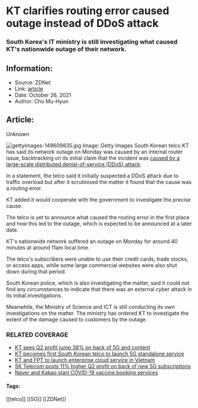 # KT clarifies routing error caused outage instead of DDoS attack
### South Korea's IT ministry is still investigating what caused KT's nationwide outage of their network.

## Information:
+ Source: ZDNet
+ Link: [article](https://www.zdnet.com/article/kt-clarifies-routing-error-caused-outage-instead-of-ddos-attack/)
+ Date: October 26, 2021
+ Author: Cho Mu-Hyun


## Article:
Unknown

![gettyimages-149609835.jpg](https://www.zdnet.com/a/img/resize/e412a50122df88997366b7ac84751eed1dee867c/2021/10/26/a79849a2-df35-445e-9a71-7b576ea00f5b/gettyimages-149609835.jpg?width=1200&fit=bounds&auto=webp)
 Image: Getty Images
 South Korean telco KT has said its network outage on Monday was caused by an internal router issue, backtracking on its initial claim that the incident was [caused by a large-scale distributed denial-of-service (DDoS) attack](https://www.zdnet.com/article/large-ddos-attack-shuts-down-south-korean-telcos-nationwide-network/).

In a statement, the telco said it initially suspected a DDoS attack due to traffic overload but after it scrutinised the matter it found that the cause was a routing error.

KT added it would cooperate with the government to investigate the precise cause.

The telco is yet to announce what caused the routing error in the first place and how this led to the outage, which is expected to be announced at a later date.

KT's nationwide network suffered an outage on Monday for around 40 minutes at around 11am local time. 

The telco's subscribers were unable to use their credit cards, trade stocks, or access apps, while some large commercial websites were also shut down during that period.

South Korean police, which is also investigating the matter, said it could not find any circumstances to indicate that there was an external cyber attack in its initial investigations.






Meanwhile, the Ministry of Science and ICT is still conducting its own investigations on the matter. The ministry has ordered KT to investigate the extent of the damage caused to customers by the outage.

### RELATED COVERAGE

* [KT sees Q2 profit jump 38% on back of 5G and content](https://www.zdnet.com/article/kt-sees-q2-profit-jump-38-on-back-of-5g-and-content/)
* [KT becomes first South Korean telco to launch 5G standalone service](https://www.zdnet.com/article/kt-becomes-first-south-korean-telco-to-launch-5g-standalone-service/)
* [KT and FPT to launch enterprise cloud service in Vietnam](https://www.zdnet.com/article/kt-and-fpt-to-launch-enterprise-cloud-service-in-vietnam/)
* [SK Telecom posts 11% higher Q2 profit on back of new 5G subscriptions](https://www.zdnet.com/article/sk-telecom-posts-11-higher-q2-profit-on-back-of-new-5g-subscriptions/)
* [Naver and Kakao start COVID-19 vaccine booking services](https://www.zdnet.com/article/naver-and-kakao-start-covid-19-vaccine-booking-services/)





#### Tags:
[[telco]] [[5G]] [[ZDNet]]
